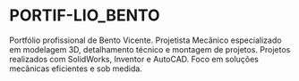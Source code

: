 # PORTIF-LIO_BENTO
Portfólio profissional de Bento Vicente. Projetista Mecânico especializado em modelagem 3D, detalhamento técnico e montagem de projetos. Projetos realizados com SolidWorks, Inventor e AutoCAD. Foco em soluções mecânicas eficientes e sob medida.
